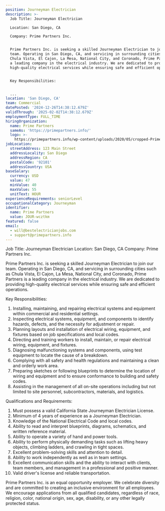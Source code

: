 ```yaml
---
position: Journeyman Electrician
description: >-
  Job Title: Journeyman Electrician

  Location: San Diego, CA

  Company: Prime Partners Inc.


  Prime Partners Inc. is seeking a skilled Journeyman Electrician to join our
  team. Operating in San Diego, CA, and servicing in surrounding cities such as
  Chula Vista, El Cajon, La Mesa, National City, and Coronado, Prime Partners is
  a leading company in the electrical industry. We are dedicated to providing
  high-quality electrical services while ensuring safe and efficient operations.


  Key Responsibilities:


  ...
location: 'San Diego, CA'
team: Commercial
datePosted: '2024-12-26T14:38:12.679Z'
validThrough: '2025-02-02T14:38:12.679Z'
employmentType: FULL_TIME
hiringOrganization:
  name: Prime Partners
  sameAs: 'https://primepartners.info/'
  logo: >-
    https://primepartners.info/wp-content/uploads/2020/05/cropped-Prime-Partners-Logo-NO-BG-1-1.png
jobLocation:
  streetAddress: 123 Main Street
  addressLocality: San Diego
  addressRegion: CA
  postalCode: '92101'
  addressCountry: USA
baseSalary:
  currency: USD
  value: 47
  minValue: 40
  maxValue: 55
  unitText: HOUR
experienceRequirements: seniorLevel
occupationalCategory: Journeyman
identifier:
  name: Prime Partners
  value: JOUR-wcztkm
featured: false
email:
  - will@bestelectricianjobs.com
  - support@primepartners.info
---
```




Job Title: Journeyman Electrician
Location: San Diego, CA
Company: Prime Partners Inc.

Prime Partners Inc. is seeking a skilled Journeyman Electrician to join our team. Operating in San Diego, CA, and servicing in surrounding cities such as Chula Vista, El Cajon, La Mesa, National City, and Coronado, Prime Partners is a leading company in the electrical industry. We are dedicated to providing high-quality electrical services while ensuring safe and efficient operations.

Key Responsibilities:

1. Installing, maintaining, and repairing electrical systems and equipment within commercial and residential settings.
2. Inspecting electrical systems, equipment, and components to identify hazards, defects, and the necessity for adjustment or repair.
3. Planning layouts and installation of electrical wiring, equipment, and fixtures based on job specifications and local codes.
4. Directing and training workers to install, maintain, or repair electrical wiring, equipment, and fixtures.
5. Diagnosing malfunctioning systems and components, using test equipment to locate the cause of a breakdown.
6. Complying with all safety and health regulations and maintaining a clean and orderly work area.
7. Preparing sketches or following blueprints to determine the location of wiring and equipment and to ensure conformance to building and safety codes.
8. Assisting in the management of all on-site operations including but not limited to site personnel, subcontractors, materials, and logistics.

Qualifications and Requirements:

1. Must possess a valid California State Journeyman Electrician License.
2. Minimum of 4 years of experience as a Journeyman Electrician.
3. Knowledge of the National Electrical Code and local codes.
4. Ability to read and interpret blueprints, diagrams, schematics, and written reference material.
5. Ability to operate a variety of hand and power tools.
6. Ability to perform physically demanding tasks such as lifting heavy objects, climbing ladders, and crawling in tight spaces.
7. Excellent problem-solving skills and attention to detail.
8. Ability to work independently as well as in team settings.
9. Excellent communication skills and the ability to interact with clients, team members, and management in a professional and positive manner.
10. Valid driver's license and reliable transportation.

Prime Partners Inc. is an equal opportunity employer. We celebrate diversity and are committed to creating an inclusive environment for all employees. We encourage applications from all qualified candidates, regardless of race, religion, color, national origin, sex, age, disability, or any other legally protected status.
